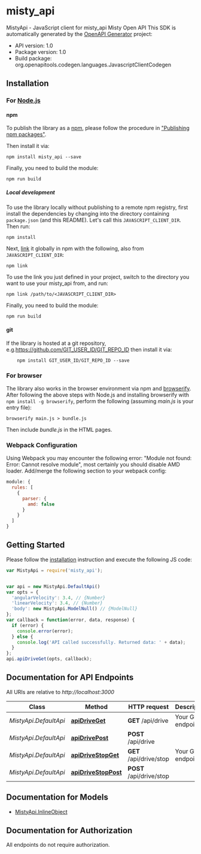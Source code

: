 # misty_api

MistyApi - JavaScript client for misty_api
Misty Open API
This SDK is automatically generated by the [OpenAPI Generator](https://openapi-generator.tech) project:

- API version: 1.0
- Package version: 1.0
- Build package: org.openapitools.codegen.languages.JavascriptClientCodegen

## Installation

### For [Node.js](https://nodejs.org/)

#### npm

To publish the library as a [npm](https://www.npmjs.com/), please follow the procedure in ["Publishing npm packages"](https://docs.npmjs.com/getting-started/publishing-npm-packages).

Then install it via:

```shell
npm install misty_api --save
```

Finally, you need to build the module:

```shell
npm run build
```

##### Local development

To use the library locally without publishing to a remote npm registry, first install the dependencies by changing into the directory containing `package.json` (and this README). Let's call this `JAVASCRIPT_CLIENT_DIR`. Then run:

```shell
npm install
```

Next, [link](https://docs.npmjs.com/cli/link) it globally in npm with the following, also from `JAVASCRIPT_CLIENT_DIR`:

```shell
npm link
```

To use the link you just defined in your project, switch to the directory you want to use your misty_api from, and run:

```shell
npm link /path/to/<JAVASCRIPT_CLIENT_DIR>
```

Finally, you need to build the module:

```shell
npm run build
```

#### git

If the library is hosted at a git repository, e.g.https://github.com/GIT_USER_ID/GIT_REPO_ID
then install it via:

```shell
    npm install GIT_USER_ID/GIT_REPO_ID --save
```

### For browser

The library also works in the browser environment via npm and [browserify](http://browserify.org/). After following
the above steps with Node.js and installing browserify with `npm install -g browserify`,
perform the following (assuming *main.js* is your entry file):

```shell
browserify main.js > bundle.js
```

Then include *bundle.js* in the HTML pages.

### Webpack Configuration

Using Webpack you may encounter the following error: "Module not found: Error:
Cannot resolve module", most certainly you should disable AMD loader. Add/merge
the following section to your webpack config:

```javascript
module: {
  rules: [
    {
      parser: {
        amd: false
      }
    }
  ]
}
```

## Getting Started

Please follow the [installation](#installation) instruction and execute the following JS code:

```javascript
var MistyApi = require('misty_api');


var api = new MistyApi.DefaultApi()
var opts = {
  'angularVelocity': 3.4, // {Number} 
  'linearVelocity': 3.4, // {Number} 
  'body': new MistyApi.ModelNull() // {ModelNull} 
};
var callback = function(error, data, response) {
  if (error) {
    console.error(error);
  } else {
    console.log('API called successfully. Returned data: ' + data);
  }
};
api.apiDriveGet(opts, callback);

```

## Documentation for API Endpoints

All URIs are relative to *http://localhost:3000*

Class | Method | HTTP request | Description
------------ | ------------- | ------------- | -------------
*MistyApi.DefaultApi* | [**apiDriveGet**](docs/DefaultApi.md#apiDriveGet) | **GET** /api/drive | Your GET endpoint
*MistyApi.DefaultApi* | [**apiDrivePost**](docs/DefaultApi.md#apiDrivePost) | **POST** /api/drive | 
*MistyApi.DefaultApi* | [**apiDriveStopGet**](docs/DefaultApi.md#apiDriveStopGet) | **GET** /api/drive/stop | Your GET endpoint
*MistyApi.DefaultApi* | [**apiDriveStopPost**](docs/DefaultApi.md#apiDriveStopPost) | **POST** /api/drive/stop | 


## Documentation for Models

 - [MistyApi.InlineObject](docs/InlineObject.md)


## Documentation for Authorization

All endpoints do not require authorization.
